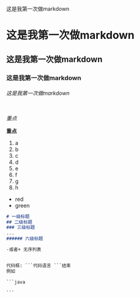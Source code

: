 这是我第一次做markdown

# 这是我第一次做markdown

## 这是我第一次做markdown

### 这是我第一次做markdown

###### 这是我第一次做markdown

```html

```

*重点*

**重点**





1. a
2. b
3. c
4. d
5. e
6. f
7. g
8. h

- red
- green

```markdown
# 一级标题
## 二级标题
### 三级标题
...
###### 六级标题

-或者+ 无序列表


代码框: ```代码语言 ```结束
例如

​```java

​```

```







# 